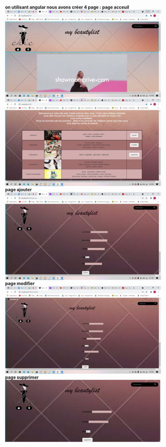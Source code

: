 **on utilisant angular nous avons créer 4 page :**
  **page acceuil**
  <img src='https://github.com/ghada-devlopper/mini-projet-/blob/main/frontend/acceuil1.jpg'>
<img src='https://github.com/ghada-devlopper/mini-projet-/blob/main/frontend/acceuil2.jpg'>
**page ajouter**
<img src='https://github.com/ghada-devlopper/mini-projet-/blob/main/frontend/ajouter.jpg'>
**page modifier**
<img src='https://github.com/ghada-devlopper/mini-projet-/blob/main/frontend/modifier1.jpg'>
**page supprimer**
<img src='https://github.com/ghada-devlopper/mini-projet-/blob/main/frontend/supprimer.jpg'> 
